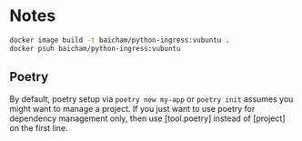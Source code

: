 # Notes

```bash
docker image build -t baicham/python-ingress:vubuntu .
docker psuh baicham/python-ingress:vubuntu
```

## Poetry

By default, poetry setup via `poetry new my-app` or `poetry init` assumes you might want to manage a project. If you just want to use poetry for dependency management only, then use [tool.poetry] instead of [project] on the first line.